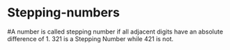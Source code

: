 # Stepping-numbers
#A number is called stepping number if all adjacent digits have an absolute difference of 1. 321 is a Stepping Number while 421 is not.
